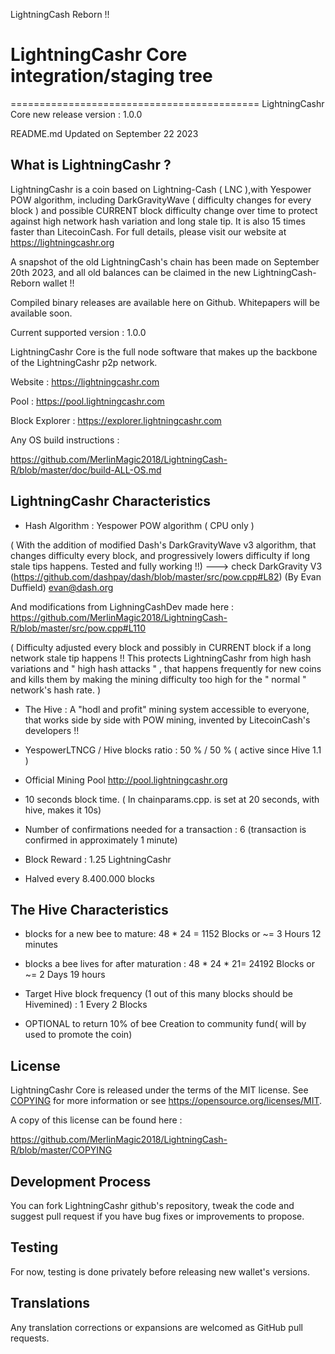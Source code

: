 LightningCash Reborn !!


# LightningCashr Core integration/staging tree
===========================================
LightningCashr Core new release version : 1.0.0

README.md Updated on September 22 2023

What is LightningCashr ?
----------------------

LightningCashr is a coin based on Lightning-Cash ( LNC ),with Yespower POW algorithm, including DarkGravityWave ( difficulty changes for every block ) and possible CURRENT block difficulty change over time to protect against high network hash variation and long stale tip. It is also 15 times faster than LitecoinCash. For full details, please visit our website at https://lightningcashr.org

A snapshot of the old LightningCash's chain has been made on September 20th 2023, and all old balances can be claimed in the new LightningCash-Reborn wallet !!

Compiled binary releases are available here on Github.
Whitepapers will be available soon.

Current supported version : 1.0.0

LightningCashr Core is the full node software that makes up the backbone of the LightningCashr p2p network.


Website : https://lightningcashr.com

Pool : https://pool.lightningcashr.com

Block Explorer : https://explorer.lightningcashr.com



Any OS build instructions :

https://github.com/MerlinMagic2018/LightningCash-R/blob/master/doc/build-ALL-OS.md




LightningCashr Characteristics
---------------------------------------------------------------------------


- Hash Algorithm : Yespower POW algorithm    ( CPU only )

( With the addition of modified Dash's DarkGravityWave v3 algorithm, that changes difficulty every block, and progressively lowers difficulty if long stale tips happens. Tested and fully working !!) ---> check DarkGravity V3 (https://github.com/dashpay/dash/blob/master/src/pow.cpp#L82) (By Evan Duffield)
 <evan@dash.org>

And modifications from LighningCashDev made here :        https://github.com/MerlinMagic2018/LightningCash-R/blob/master/src/pow.cpp#L110

( Difficulty adjusted every block and possibly in CURRENT block if a long network stale tip happens !! This protects LightningCashr from high hash variations and " high hash attacks " , that happens frequently for new coins and kills them by making the mining difficulty too high for the " normal " network's hash rate. )


- The Hive : A "hodl and profit" mining system accessible to everyone, that works side by side with POW mining, invented by LitecoinCash's developers !!

- YespowerLTNCG / Hive blocks ratio : 50 % / 50 % ( active since Hive 1.1 )

- Official Mining Pool http://pool.lightningcashr.org

- 10 seconds block time. ( In chainparams.cpp. is set at 20 seconds, with hive, makes it 10s)

- Number of confirmations needed for a transaction : 6  (transaction is confirmed in approximately 1 minute)

- Block Reward : 1.25 LightningCashr

- Halved every 8.400.000 blocks


The Hive Characteristics
---------------------------------------------------------------------------

- blocks for a new bee to mature: 48 * 24 = 1152 Blocks or ~= 3 Hours 12 minutes

- blocks a bee lives for after maturation : 48 * 24 * 21= 24192 Blocks or ~= 2 Days 19 hours

- Target Hive block frequency (1 out of this many blocks should be Hivemined) : 1 Every 2 Blocks 

- OPTIONAL to return 10% of bee Creation to community fund( will by used to promote the coin)
	



License
-------

LightningCashr Core is released under the terms of the MIT license. See [COPYING](COPYING) for more
information or see https://opensource.org/licenses/MIT.

A copy of this license can be found here :

https://github.com/MerlinMagic2018/LightningCash-R/blob/master/COPYING


Development Process
-------------------

You can fork LightningCashr github's repository, tweak the code and suggest pull request if you have bug fixes or improvements to propose.

Testing
-------

For now, testing is done privately before releasing new wallet's versions.

Translations
------------

Any translation corrections or expansions are welcomed as GitHub pull requests.
